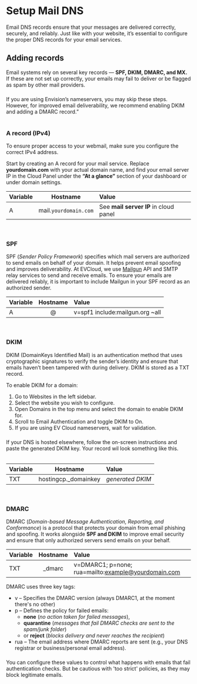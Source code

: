 # Setup Mail DNS

Email DNS records ensure that your messages are delivered correctly, securely, and reliably.
Just like with your website, it’s essential to configure the proper DNS records for your email services.


## Adding records

Email systems rely on several key records — **SPF, DKIM, DMARC, and MX.**
If these are not set up correctly, your emails may fail to deliver or be flagged as spam by other mail providers.

<div class="info custom-block" style="padding-top: 8px">
If you are using Envision’s nameservers, you may skip these steps. However, for improved email deliverability, we recommend enabling DKIM and adding a DMARC record.”
</div>

<br>

### A record (IPv4)

To ensure proper access to your webmail, make sure you configure the correct IPv4 address.

Start by creating an A record for your mail service.
Replace **yourdomain.com** with your actual domain name, and find your email server IP in the Cloud Panel under the **“At a glance”** section of your dashboard or under domain settings.

| Variable | Hostname | Value |
|-----------|:-----------:|:-----------|
| A | mail.`yourdomain.com` | See **mail server IP** in cloud panel |

<br>


### SPF

SPF (*Sender Policy Framework*) specifies which mail servers are authorized to send emails on behalf of your domain. It helps prevent email spoofing and improves deliverability.
At EVCloud, we use [Mailgun](https://www.mailgun.com/) API and SMTP relay services to send and receive emails. To ensure your emails are delivered reliably, it is important to include Mailgun in your SPF record as an authorized sender.


| Variable | Hostname | Value |
|-----------|:-----------:|:-----------|
| A | @ | v=spf1 include:mailgun.org ~all |

<br>

### DKIM

DKIM (DomainKeys Identified Mail) is an authentication method that uses cryptographic signatures to verify the sender’s identity and ensure that emails haven’t been tampered with during delivery. DKIM is stored as a TXT record.

To enable DKIM for a domain:

1. Go to Websites in the left sidebar.
2. Select the website you wish to configure.
3. Open Domains in the top menu and select the domain to enable DKIM for.
4. Scroll to Email Authentication and toggle DKIM to On.
5. If you are using EV Cloud nameservers, wait for validation.

<div class="info custom-block" style="padding-top: 8px">
If your DNS is hosted elsewhere, follow the on-screen instructions and paste the generated DKIM key.
Your record wil look something like this.
</div>

<br>

| Variable | Hostname | Value |
|-----------|:-----------:|:-----------|
| TXT | hostingcp._domainkey | *generated DKIM* |

<br>

### DMARC

DMARC (*Domain-based Message Authentication, Reporting, and Conformance*) is a protocol that protects your domain from email phishing and spoofing.
It works alongside **SPF and DKIM** to improve email security and ensure that only authorized servers send emails on your behalf.

| Variable | Hostname | Value |
|-----------|:-----------:|:-----------|
| TXT | _dmarc |  v=DMARC1; p=none; rua=mailto:example@yourdomain.com |


DMARC uses three key tags:
- v – Specifies the DMARC version (always DMARC1, at the moment there's no other)
- p – Defines the policy for failed emails:
   - **none** (*no action taken for failed messages*),
   - **quarantine** (*messages that fail DMARC checks are sent to the spam/junk folder*)
   - or **reject** (*blocks delivery and never reaches the recipient*)
- rua – The email address where DMARC reports are sent (e.g., your DNS registrar or business/personal email address).


<div class="tip custom-block" style="padding-top: 8px">
You can configure these values to control what happens with emails that fail authentication checks. But be cautious with 'too strict' policies, as they may block legitimate emails.
</div>



